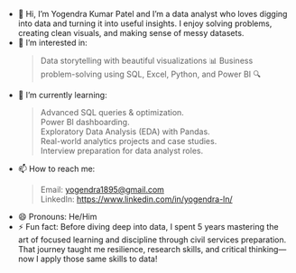 - 👋 Hi, I’m Yogendra Kumar Patel and I’m a data analyst who loves digging into data and turning it into useful insights. I enjoy solving problems, creating clean visuals, and making sense of messy datasets.
- 👀 I’m interested in:
     > Data storytelling with beautiful visualizations 📊
     > Business problem-solving using SQL, Excel, Python, and Power BI 🔍
- 🌱 I’m currently learning:
     > Advanced SQL queries & optimization.  
     > Power BI dashboarding.  
     > Exploratory Data Analysis (EDA) with Pandas.  
     > Real-world analytics projects and case studies.  
     > Interview preparation for data analyst roles.
- 📫 How to reach me:
     > Email: yogendra1895@gmail.com  
     > LinkedIn: https://www.linkedin.com/in/yogendra-ln/
- 😄 Pronouns: He/Him
- ⚡ Fun fact:
     Before diving deep into data, I spent 5 years mastering the art of focused learning and discipline through civil services preparation. That journey taught me resilience, research skills, and critical thinking—now I apply those same skills to data!  

<!---
Yogendra1895/Yogendra1895 is a ✨ special ✨ repository because its `README.md` (this file) appears on your GitHub profile.
You can click the Preview link to take a look at your changes.
--->
